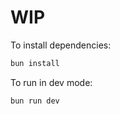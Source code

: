# WIP

To install dependencies:

```bash
bun install
```

To run in dev mode:

```bash
bun run dev
```